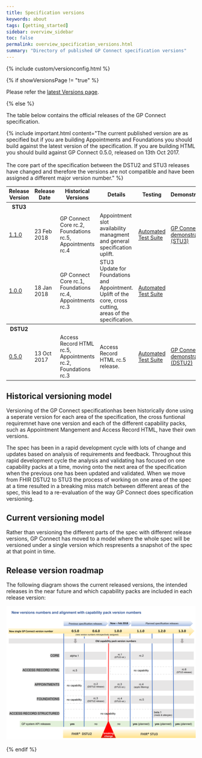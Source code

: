 ```yaml
---
title: Specification versions
keywords: about
tags: [getting_started]
sidebar: overview_sidebar
toc: false
permalink: overview_specification_versions.html
summary: "Directory of published GP Connect specification versions"
---
```


{% include custom/versionconfig.html %}

{% if showVersionsPage != "true" %}

Please refer the [latest Versions page](https://nhsconnect.github.io/gpconnect/overview_specification_versions.html).

{% else %}

The table below contains the official releases of the GP Connect specification.

{% include important.html content="The current published version are as specified but if you are building Appointments and Foundations you should build against the latest version of the specification. If you are building HTML you should build against GP Connect 0.5.0, released on 13th Oct 2017.<br/><br/>The core part of the specification between the DSTU2 and STU3 releases have changed and therefore the versions are not compatible and have been assigned a different major version number." %}

<table>
	<tr>
		<th class="tableColumn10">Release Version</th>
		<th class="tableColumn15">Release Date</th>
		<th class="tableColumn25">Historical Versions</th>
		<th>Details</th>
		<th>Testing</th>
		<th>Demonstrator</th>
	</tr>
	<tr class="tableSubHeading">
		<th>STU3</th><th/><th/><th/><th/><th/>
	</tr>
	<tr>
		<td><a href="https://developer.nhs.uk/apis/gpconnect-TBC/">1.1.0</a></td>
		<td>23 Feb 2018</td>
		<td>GP Connect Core rc.2,<br/>Foundations rc.5,<br/>Appointments rc.4</td>
		<td>Appointment slot availability managment and general specification uplift.</td>
		<td><a href="">Automated Test Suite</a></td>
		<td><a href="http://ec2-54-194-109-184.eu-west-1.compute.amazonaws.com">GP Connect demonstrator (STU3)</a></td>
	</tr>
	<tr>
		<td><a href="https://developer.nhs.uk/apis/gpconnect-18Jan2018/">1.0.0</a></td>
		<td>18 Jan 2018</td>
		<td>GP Connect Core rc.1,<br/>Foundations rc.4,<br/>Appointments rc.3</td>
		<td>STU3 Update for Foundations and Appointment. Uplift of the core, cross cutting, areas of the specification.</td>
		<td><a href="https://github.com/nhsconnect/gpconnect-provider-testing/releases/tag/GP_Connect_Core_RC1_Foundations_RC4_Appointments_RC3">Automated Test Suite</a></td>
		<td></td>
	</tr>
	<tr class="tableSubHeading">
		<th>DSTU2</th><th/><th/><th/><th/><th/>
	</tr>
	<tr>
		<td><a href="https://developer.nhs.uk/apis/gpconnect-13Oct2017/">0.5.0</a></td>
		<td>13 Oct 2017</td>
		<td>Access Record HTML rc.5,<br/>Appointments rc.2,<br/>Foundations rc.3</td>
		<td>Access Record HTML rc.5 release.</td>
		<td><a href="https://github.com/nhsconnect/gpconnect-provider-testing/releases/tag/AppointmentsRc.2%2CFoundationsRc.3">Automated Test Suite</a></td>
		<td><a href="http://ec2-54-194-109-184.eu-west-1.compute.amazonaws.com:380">GP Connect demonstrator (DSTU2)</a></td>
	</tr>
</table>

## Historical versioning model ##

Versioning of the GP Connect specificationhas been historically done using a seperate version for each area of the specification, the cross funtional requiremnet have one version and each of the different capability packs, such as Appointment Mangement and Access Record HTML, have their own versions.

The spec has been in a rapid development cycle with lots of change and updates based on analysis of requirements and feedback. Throughout this rapid development cycle the analysis and validating has focused on one capability packs at a time, moving onto the next area of the specification when the previous one has been updated and validated. When we move from FHIR DSTU2 to STU3 the process of working on one area of the spec at a time resulted in a breaking miss match between different areas of the spec, this lead to a re-evaluation of the way GP Connect does specification versioning.


## Current versioning model ##

Rather than versioning the different parts of the spec with different release versions, GP Connect has moved to a model where the whole spec will be versioned under a single version which respresents a snapshot of the spec at that point in time.

## Release version roadmap ##

The following diagram shows the current released versions, the intended releases in the near future and which capability packs are included in each release version:

![Img](images/overview/versionRoadmap.png)

{% endif %}
